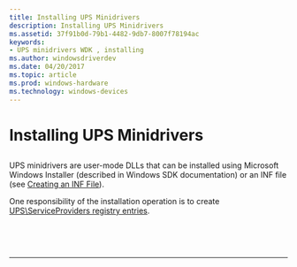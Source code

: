 ```yaml
---
title: Installing UPS Minidrivers
description: Installing UPS Minidrivers
ms.assetid: 37f91b0d-79b1-4482-9db7-8007f78194ac
keywords:
- UPS minidrivers WDK , installing
ms.author: windowsdriverdev
ms.date: 04/20/2017
ms.topic: article
ms.prod: windows-hardware
ms.technology: windows-devices
---
```


# Installing UPS Minidrivers


## <span id="ddk_installing_ups_minidrivers_kg"></span><span id="DDK_INSTALLING_UPS_MINIDRIVERS_KG"></span>


UPS minidrivers are user-mode DLLs that can be installed using Microsoft Windows Installer (described in Windows SDK documentation) or an INF file (see [Creating an INF File](https://msdn.microsoft.com/library/windows/hardware/ff549520)).

One responsibility of the installation operation is to create [UPS\\ServiceProviders registry entries](ups-serviceproviders-registry-entries.md).

 

 


--------------------


